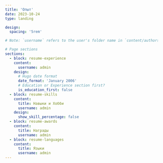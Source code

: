 ```yaml
---
title: 'Опыт'
date: 2023-10-24
type: landing

design:
  spacing: '5rem'

# Note: `username` refers to the user's folder name in `content/authors/`

# Page sections
sections:
  - block: resume-experience
    content:
      username: admin
    design:
      # Hugo date format
      date_format: 'January 2006'
      # Education or Experience section first?
      is_education_first: false
  - block: resume-skills
    content:
      title: Навыки и Хобби
      username: admin
    design:
      show_skill_percentage: false
  - block: resume-awards
    content:
      title: Награды
      username: admin
  - block: resume-languages
    content:
      title: Языки
      username: admin
---
```

